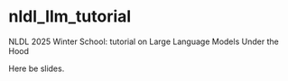 # nldl_llm_tutorial
NLDL 2025 Winter School: tutorial on Large Language Models Under the Hood

Here be slides.